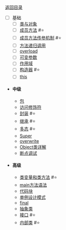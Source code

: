 <meta name="viewport" content="width=device-width, initial-scale=1.0, viewport-fit=cover">

[返回目录](Home.md)

- [ ] 基础
	- [ ] [类与对象](类与对象.md)
	- [ ] [成员方法](成员方法.md) #⭐️ 
	- [ ] [成员方法传参机制](成员方法传参机制.md) #⭐️ 
	- [ ] [方法递归调用](方法递归调用.md)
	- [ ] [overload](overload) 
	- [ ] [可变参数](可变参数.md) 
	- [ ] [作用域](作用域.md) 
	- [ ] [构造器](构造器.md) #⭐️ 
	- [ ] [this](this.md) 
- #### 中级
	- [包](包.md) 
	- [访问修饰符](访问修饰符.md) 
	- [封装](封装.md) #⭐️ 
	- [继承](继承.md) #⭐️ 
	- [多态](多态.md) #⭐️ 
	- [Super](Super.md) 
	- [overwrite](overwrite.md) 
	- [Object类详解](Object类详解.md) 
	- [断点调试](断点调试.md) 
- #### 高级 
	- [类变量和类方法](类变量和类方法.md) #⭐️ 
	- [main方法语法](main方法语法.md) 
	- [代码块](代码块.md) 
	- [单例设计模式](单例设计模式.md) 
	- [final](final.md) 
	- [抽象类](抽象类.md) 
	- [接口](接口.md) #⭐️ 
	- [内部类](内部类.md) #⭐️ 